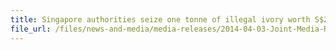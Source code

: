 ```yaml
---
title: Singapore authorities seize one tonne of illegal ivory worth S$2m
file_url: /files/news-and-media/media-releases/2014-04-03-Joint-Media-Release.pdf
---
```

